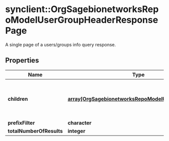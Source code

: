 # synclient::OrgSagebionetworksRepoModelUserGroupHeaderResponsePage

A single page of a users/groups info query response.

## Properties
Name | Type | Description | Notes
------------ | ------------- | ------------- | -------------
**children** | [**array[OrgSagebionetworksRepoModelUserGroupHeader]**](org.sagebionetworks.repo.model.UserGroupHeader.md) | The list of children that match the requested concept. | [optional] 
**prefixFilter** | **character** |  | [optional] 
**totalNumberOfResults** | **integer** |  | [optional] 


